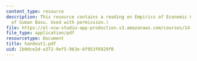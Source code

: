 ```yaml
---
content_type: resource
description: This resource contains a reading on Empirics of Economic Growth. (Courtesy
  of Suman Basu. Used with permission.)
file: https://ol-ocw-studio-app-production.s3.amazonaws.com/courses/14-451-macroeconomic-theory-i-spring-2007/1b0dce2da3729ef5963e6f953f6929f0_handout1.pdf
file_type: application/pdf
resourcetype: Document
title: handout1.pdf
uid: 1b0dce2d-a372-9ef5-963e-6f953f6929f0
---
```

